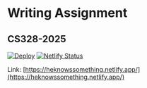 # Writing Assignment
## CS328-2025
[![Deploy](https://github.com/jsmaskeen/CS328-Writing-Assignment/actions/workflows/deploy.yml/badge.svg)](https://github.com/jsmaskeen/CS328-Writing-Assignment/actions/workflows/deploy.yml)
[![Netlify Status](https://api.netlify.com/api/v1/badges/c312a84c-2f64-4df6-a75f-a7eeafbbbaa3/deploy-status)](https://app.netlify.com/sites/heknowssomething/deploys)

Link: [https://heknowssomething.netlify.app/](https://heknowssomething.netlify.app/)